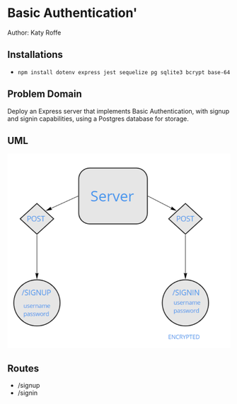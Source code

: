# Basic Authentication'

Author: Katy Roffe

## Installations

* `npm install dotenv express jest sequelize pg sqlite3 bcrypt base-64`

## Problem Domain

Deploy an Express server that implements Basic Authentication, with signup and signin capabilities, using a Postgres database for storage.

## UML

![UML image](images/auth-basic-UML.PNG)

## Routes

* /signup
* /signin
